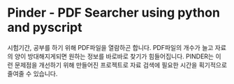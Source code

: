 # Pinder - PDF Searcher using python and pyscript

시험기간, 공부를 하기 위해 PDF파일을 열람하곤 합니다. PDF파일의 개수가 늘고 자료의 양이 방대해지게되면 원하는 정보를 바로바로 찾기가 힘들어집니다.
PINDER는 이 런 문제점을 개선하기 위해 만들어진 프로젝트로 자료 검색에 필요한 시간을 획기적으로 줄여줄 수 있습니다.
